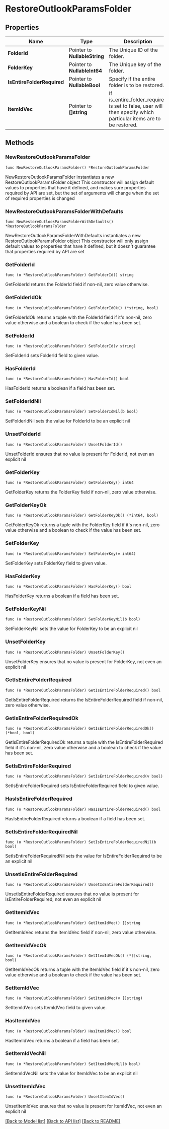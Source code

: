 # RestoreOutlookParamsFolder

## Properties

Name | Type | Description | Notes
------------ | ------------- | ------------- | -------------
**FolderId** | Pointer to **NullableString** | The Unique ID of the folder. | [optional] 
**FolderKey** | Pointer to **NullableInt64** | The Unique key of the folder. | [optional] 
**IsEntireFolderRequired** | Pointer to **NullableBool** | Specify if the entire folder is to be restored. | [optional] 
**ItemIdVec** | Pointer to **[]string** | If is_entire_folder_required is set to false, user will then specify which particular items are to be restored. | [optional] 

## Methods

### NewRestoreOutlookParamsFolder

`func NewRestoreOutlookParamsFolder() *RestoreOutlookParamsFolder`

NewRestoreOutlookParamsFolder instantiates a new RestoreOutlookParamsFolder object
This constructor will assign default values to properties that have it defined,
and makes sure properties required by API are set, but the set of arguments
will change when the set of required properties is changed

### NewRestoreOutlookParamsFolderWithDefaults

`func NewRestoreOutlookParamsFolderWithDefaults() *RestoreOutlookParamsFolder`

NewRestoreOutlookParamsFolderWithDefaults instantiates a new RestoreOutlookParamsFolder object
This constructor will only assign default values to properties that have it defined,
but it doesn't guarantee that properties required by API are set

### GetFolderId

`func (o *RestoreOutlookParamsFolder) GetFolderId() string`

GetFolderId returns the FolderId field if non-nil, zero value otherwise.

### GetFolderIdOk

`func (o *RestoreOutlookParamsFolder) GetFolderIdOk() (*string, bool)`

GetFolderIdOk returns a tuple with the FolderId field if it's non-nil, zero value otherwise
and a boolean to check if the value has been set.

### SetFolderId

`func (o *RestoreOutlookParamsFolder) SetFolderId(v string)`

SetFolderId sets FolderId field to given value.

### HasFolderId

`func (o *RestoreOutlookParamsFolder) HasFolderId() bool`

HasFolderId returns a boolean if a field has been set.

### SetFolderIdNil

`func (o *RestoreOutlookParamsFolder) SetFolderIdNil(b bool)`

 SetFolderIdNil sets the value for FolderId to be an explicit nil

### UnsetFolderId
`func (o *RestoreOutlookParamsFolder) UnsetFolderId()`

UnsetFolderId ensures that no value is present for FolderId, not even an explicit nil
### GetFolderKey

`func (o *RestoreOutlookParamsFolder) GetFolderKey() int64`

GetFolderKey returns the FolderKey field if non-nil, zero value otherwise.

### GetFolderKeyOk

`func (o *RestoreOutlookParamsFolder) GetFolderKeyOk() (*int64, bool)`

GetFolderKeyOk returns a tuple with the FolderKey field if it's non-nil, zero value otherwise
and a boolean to check if the value has been set.

### SetFolderKey

`func (o *RestoreOutlookParamsFolder) SetFolderKey(v int64)`

SetFolderKey sets FolderKey field to given value.

### HasFolderKey

`func (o *RestoreOutlookParamsFolder) HasFolderKey() bool`

HasFolderKey returns a boolean if a field has been set.

### SetFolderKeyNil

`func (o *RestoreOutlookParamsFolder) SetFolderKeyNil(b bool)`

 SetFolderKeyNil sets the value for FolderKey to be an explicit nil

### UnsetFolderKey
`func (o *RestoreOutlookParamsFolder) UnsetFolderKey()`

UnsetFolderKey ensures that no value is present for FolderKey, not even an explicit nil
### GetIsEntireFolderRequired

`func (o *RestoreOutlookParamsFolder) GetIsEntireFolderRequired() bool`

GetIsEntireFolderRequired returns the IsEntireFolderRequired field if non-nil, zero value otherwise.

### GetIsEntireFolderRequiredOk

`func (o *RestoreOutlookParamsFolder) GetIsEntireFolderRequiredOk() (*bool, bool)`

GetIsEntireFolderRequiredOk returns a tuple with the IsEntireFolderRequired field if it's non-nil, zero value otherwise
and a boolean to check if the value has been set.

### SetIsEntireFolderRequired

`func (o *RestoreOutlookParamsFolder) SetIsEntireFolderRequired(v bool)`

SetIsEntireFolderRequired sets IsEntireFolderRequired field to given value.

### HasIsEntireFolderRequired

`func (o *RestoreOutlookParamsFolder) HasIsEntireFolderRequired() bool`

HasIsEntireFolderRequired returns a boolean if a field has been set.

### SetIsEntireFolderRequiredNil

`func (o *RestoreOutlookParamsFolder) SetIsEntireFolderRequiredNil(b bool)`

 SetIsEntireFolderRequiredNil sets the value for IsEntireFolderRequired to be an explicit nil

### UnsetIsEntireFolderRequired
`func (o *RestoreOutlookParamsFolder) UnsetIsEntireFolderRequired()`

UnsetIsEntireFolderRequired ensures that no value is present for IsEntireFolderRequired, not even an explicit nil
### GetItemIdVec

`func (o *RestoreOutlookParamsFolder) GetItemIdVec() []string`

GetItemIdVec returns the ItemIdVec field if non-nil, zero value otherwise.

### GetItemIdVecOk

`func (o *RestoreOutlookParamsFolder) GetItemIdVecOk() (*[]string, bool)`

GetItemIdVecOk returns a tuple with the ItemIdVec field if it's non-nil, zero value otherwise
and a boolean to check if the value has been set.

### SetItemIdVec

`func (o *RestoreOutlookParamsFolder) SetItemIdVec(v []string)`

SetItemIdVec sets ItemIdVec field to given value.

### HasItemIdVec

`func (o *RestoreOutlookParamsFolder) HasItemIdVec() bool`

HasItemIdVec returns a boolean if a field has been set.

### SetItemIdVecNil

`func (o *RestoreOutlookParamsFolder) SetItemIdVecNil(b bool)`

 SetItemIdVecNil sets the value for ItemIdVec to be an explicit nil

### UnsetItemIdVec
`func (o *RestoreOutlookParamsFolder) UnsetItemIdVec()`

UnsetItemIdVec ensures that no value is present for ItemIdVec, not even an explicit nil

[[Back to Model list]](../README.md#documentation-for-models) [[Back to API list]](../README.md#documentation-for-api-endpoints) [[Back to README]](../README.md)


